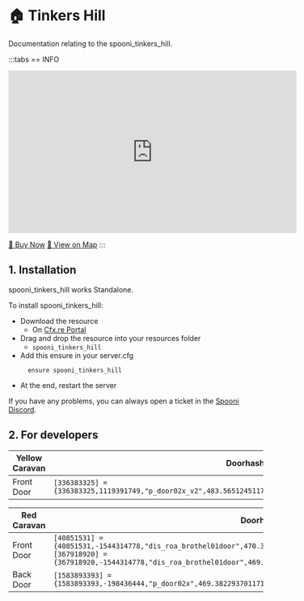 # 🏠 Tinkers Hill
Documentation relating to the spooni_tinkers_hill.

:::tabs
== INFO
<iframe width="570" height="321" src="https://dunb17ur4ymx4.cloudfront.net/packages/images/5a07236f4235d5131ce819ac1123fe8577ba84a3.png" frameborder="0" allow="accelerometer; autoplay; clipboard-write; encrypted-media; gyroscope; picture-in-picture; web-share" allowfullscreen></iframe>

<a href="https://spooni-mapping.tebex.io/package/6481963" class="button-buy">🛒 Buy Now</a>
<a href="https://spooni.de/rdr2/?m=house163" class="button-map">📍 View on Map</a>
:::

## 1. Installation
spooni_tinkers_hill works Standalone.  

To install spooni_tinkers_hill:
- Download the resource
  - On [Cfx.re Portal](https://portal.cfx.re/)
- Drag and drop the resource into your resources folder
  - `spooni_tinkers_hill`
- Add this ensure in your server.cfg
  ```
    ensure spooni_tinkers_hill
  ```
- At the end, restart the server

If you have any problems, you can always open a ticket in the [Spooni Discord](https://discord.gg/spooni).

## 2. For developers
| Yellow Caravan            | Doorhashes
|---------------------------|----------------------------------------------------------------------------------|
| Front Door                | `[336383325] = {336383325,1119391749,"p_door02x_v2",483.56512451171875,-282.50531005859375,144.22947692871094}`

| Red Caravan               | Doorhashes
|---------------------------|----------------------------------------------------------------------------------|
| Front Door                | `[40851531] = {40851531,-1544314778,"dis_roa_brothel01door",470.3999938964844,-282.1499938964844,144.18572998046875}`<br> `[367918920] = {367918920,-1544314778,"dis_roa_brothel01door",469.5,-281.6700134277344,144.18572998046875}`
| Back Door                 | `[1583893393] = {1583893393,-198436444,"p_door02x",469.3822937011719,-288.12689208984375,143.67564392089844}`
